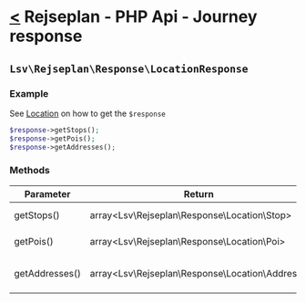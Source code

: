 [<](../index.md) Rejseplan - PHP Api - Journey response
=============================================================

## `Lsv\Rejseplan\Response\LocationResponse`

### Example

See [Location](../Location.md) on how to get the `$response`

```php
$response->getStops();
$response->getPois();
$response->getAddresses();
```

### Methods

| Parameter | Return | Description |
| --- | --- | --- |
| getStops() | array<Lsv\Rejseplan\Response\Location\Stop> | [Stops](Location/Stop.md) for the search |
| getPois() | array<Lsv\Rejseplan\Response\Location\Poi> | [Pois](Location/Poi.md) for the search |
| getAddresses() | array<Lsv\Rejseplan\Response\Location\Address> | [Addresses](Location/Address.md) for the search |
